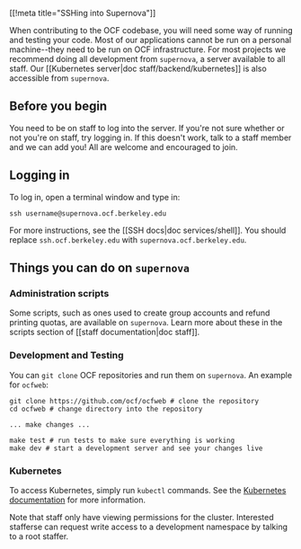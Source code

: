 [[!meta title="SSHing into Supernova"]]

When contributing to the OCF codebase, you will need some way of running and
testing your code. Most of our applications cannot be run on a personal
machine--they need to be run on OCF infrastructure. For most projects we
recommend doing all development from `supernova`, a server available to all
staff. Our [[Kubernetes server|doc staff/backend/kubernetes]] is also
accessible from `supernova`.

## Before you begin

You need to be on staff to log into the server. If you're not sure whether or
not you're on staff, try logging in. If this doesn't work, talk to a staff
member and we can add you! All are welcome and encouraged to join.

## Logging in

To log in, open a terminal window and type in:

```
ssh username@supernova.ocf.berkeley.edu
```

For more instructions, see the [[SSH docs|doc services/shell]]. You should
replace `ssh.ocf.berkeley.edu` with `supernova.ocf.berkeley.edu`.

## Things you can do on `supernova`

### Administration scripts

Some scripts, such as ones used to create group accounts and refund printing
quotas, are available on `supernova`. Learn more about these in the scripts
section of [[staff documentation|doc staff]].

### Development and Testing

You can `git clone` OCF repositories and run them on `supernova`. An example
for `ocfweb`:

```
git clone https://github.com/ocf/ocfweb # clone the repository
cd ocfweb # change directory into the repository

... make changes ...

make test # run tests to make sure everything is working
make dev # start a development server and see your changes live
```

### Kubernetes

To access Kubernetes, simply run `kubectl` commands. See the [Kubernetes
documentation][kubernetes-basics] for more information.

Note that staff only have viewing permissions for the cluster. Interested
stafferse can request write access to a development namespace by talking to a
root staffer.

[kubernetes-basics]: https://kubernetes.io/docs/tutorials/kubernetes-basics/
